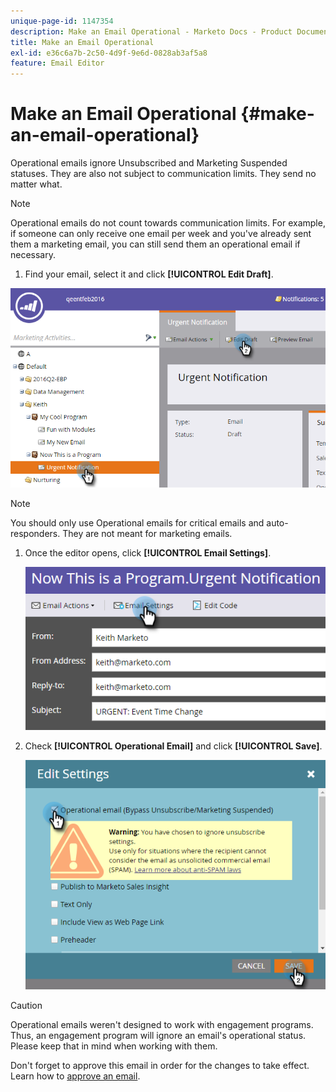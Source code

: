 ```yaml
---
unique-page-id: 1147354
description: Make an Email Operational - Marketo Docs - Product Documentation
title: Make an Email Operational
exl-id: e36c6a7b-2c50-4d9f-9e6d-0828ab3af5a8
feature: Email Editor
---
```

# Make an Email Operational {#make-an-email-operational}

Operational emails ignore Unsubscribed and Marketing Suspended statuses. They are also not subject to communication limits. They send no matter what.

>[!NOTE]
>
>Operational emails do not count towards communication limits. For example, if someone can only receive one email per week and you've already sent them a marketing email, you can still send them an operational email if necessary.

1. Find your email, select it and click **[!UICONTROL Edit Draft]**.

![](assets/one-1.png)

>[!NOTE]
>
>You should only use Operational emails for critical emails and auto-responders. They are not meant for marketing emails.

1. Once the editor opens, click **[!UICONTROL Email Settings]**.

   ![](assets/two-1.png)

1. Check **[!UICONTROL Operational Email]** and click **[!UICONTROL Save]**.

   ![](assets/three.png)

>[!CAUTION]
>
>Operational emails weren't designed to work with engagement programs. Thus, an engagement program will ignore an email's operational status. Please keep that in mind when working with them.

Don't forget to approve this email in order for the changes to take effect. Learn how to  [approve an email](/help/marketo/product-docs/email-marketing/general/creating-an-email/approve-an-email.md).
